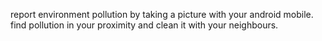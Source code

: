 report environment pollution by taking a picture with your android mobile.
find pollution in your proximity and clean it with your neighbours.